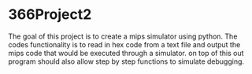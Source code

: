 # 366Project2

The goal of this project is to create a mips simulator using python. The codes functionality is to read in hex code from a text file and output the mips code that would be executed through a simulator. on top of this out program should also allow step by step functions to simulate debugging.
